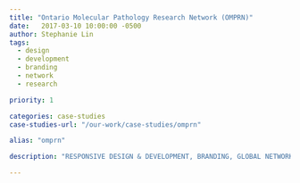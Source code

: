```yaml
---
title: "Ontario Molecular Pathology Research Network (OMPRN)"
date:   2017-03-10 10:00:00 -0500
author: Stephanie Lin
tags:
  - design
  - development
  - branding
  - network
  - research

priority: 1

categories: case-studies
case-studies-url: "/our-work/case-studies/omprn"

alias: "omprn"

description: "RESPONSIVE DESIGN & DEVELOPMENT, BRANDING, GLOBAL NETWORK, RESEARCH WEBSITE"

---
```

